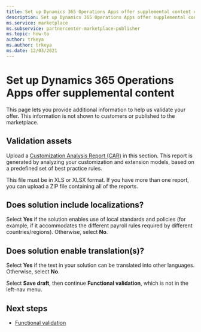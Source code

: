```yaml
---
title: Set up Dynamics 365 Operations Apps offer supplemental content on Microsoft AppSource (Azure Marketplace)
description: Set up Dynamics 365 Operations Apps offer supplemental content on Microsoft AppSource (Azure Marketplace).
ms.service: marketplace 
ms.subservice: partnercenter-marketplace-publisher
ms.topic: how-to
author: trkeya
ms.author: trkeya
ms.date: 12/03/2021
---
```


# Set up Dynamics 365 Operations Apps offer supplemental content

This page lets you provide additional information to help us validate your offer. This information is not shown to customers or published to the marketplace.

## Validation assets

Upload a [Customization Analysis Report (CAR)](/dynamics365/unified-operations/dev-itpro/dev-tools/customization-analysis-report) in this section. This report is generated by analyzing your customization and extension models, based on a predefined set of best practice rules.

This file must be in XLS or XLSX format. If you have more than one report, you can upload a ZIP file containing all of the reports.

## Does solution include localizations?

Select **Yes** if the solution enables use of local standards and policies (for example, if it accommodates the different payroll rules required by different countries/regions). Otherwise, select **No**.

## Does solution enable translation(s)?

Select **Yes** if the text in your solution can be translated into other languages. Otherwise, select **No**.

Select **Save draft**, then continue **Functional validation**, which is not in the left-nav menu.

## Next steps

- [Functional validation](dynamics-365-operations-validation.md)
